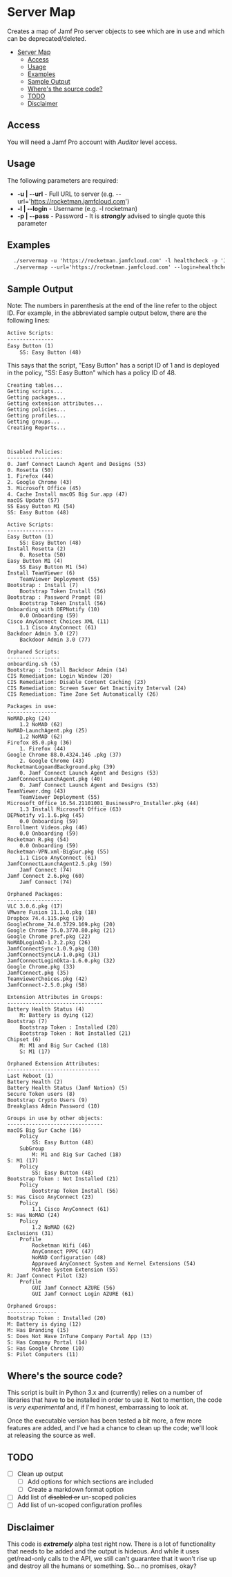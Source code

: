 # Server Map

Creates a map of Jamf Pro server objects to see which are in use and which can be deprecated/deleted.

<!-- TOC depthFrom:1 depthTo:6 withLinks:1 updateOnSave:1 orderedList:0 -->

- [Server Map](#server-map)
	- [Access](#access)
	- [Usage](#usage)
	- [Examples](#examples)
	- [Sample Output](#sample-output)
	- [Where's the source code?](#wheres-the-source-code)
	- [TODO](#todo)
	- [Disclaimer](#disclaimer)

<!-- /TOC -->

## Access
You will need a Jamf Pro account with _Auditor_ level access.

## Usage
The following parameters are required:

- **-u | --url** - Full URL to server (e.g. --url='https://rocketman.jamfcloud.com')
- **-l | --login** - Username (e.g. -l rocketman)
- **-p | --pass** - Password - It is ***strongly*** advised to single quote this parameter

## Examples

```txt
  ./servermap -u 'https://rocketman.jamfcloud.com' -l healthcheck -p 'Jamf1234!'
  ./servermap --url='https://rocketman.jamfcloud.com' --login=healthcheck --pass='Jamf1234!'
```

## Sample Output

Note: The numbers in parenthesis at the end of the line refer to the object ID. For example, in the abbreviated sample output below, there are the following lines:

```txt
Active Scripts:
---------------
Easy Button (1)
	SS: Easy Button (48)
```

This says that the script, "Easy Button" has a script ID of 1 and is deployed in the policy, "SS: Easy Button" which has a policy ID of 48.

```ext
Creating tables...
Getting scripts...
Getting packages...
Getting extension attributes...
Getting policies...
Getting profiles...
Getting groups...
Creating Reports...



Disabled Policies:
------------------
0. Jamf Connect Launch Agent and Designs (53)
0. Rosetta (50)
1. Firefox (44)
2. Google Chrome (43)
3. Microsoft Office (45)
4. Cache Install macOS Big Sur.app (47)
macOS Update (57)
SS Easy Button M1 (54)
SS: Easy Button (48)

Active Scripts:
---------------
Easy Button (1)
	SS: Easy Button (48)
Install Rosetta (2)
	0. Rosetta (50)
Easy Button M1 (4)
	SS Easy Button M1 (54)
Install TeamViewer (6)
	TeamViewer Deployment (55)
Bootstrap : Install (7)
	Bootstrap Token Install (56)
Bootstrap : Password Prompt (8)
	Bootstrap Token Install (56)
Onboarding with DEPNotify (10)
	0.0 Onboarding (59)
Cisco AnyConnect Choices XML (11)
	1.1 Cisco AnyConnect (61)
Backdoor Admin 3.0 (27)
	Backdoor Admin 3.0 (77)

Orphaned Scripts:
-----------------
onboarding.sh (5)
Bootstrap : Install Backdoor Admin (14)
CIS Remediation: Login Window (20)
CIS Remediation: Disable Content Caching (23)
CIS Remediation: Screen Saver Get Inactivity Interval (24)
CIS Remediation: Time Zone Set Automatically (26)

Packages in use:
----------------
NoMAD.pkg (24)
	1.2 NoMAD (62)
NoMAD-LaunchAgent.pkg (25)
	1.2 NoMAD (62)
Firefox 85.0.pkg (36)
	1. Firefox (44)
Google Chrome 88.0.4324.146 .pkg (37)
	2. Google Chrome (43)
RocketmanLogoandBackground.pkg (39)
	0. Jamf Connect Launch Agent and Designs (53)
JamfConnectLaunchAgent.pkg (40)
	0. Jamf Connect Launch Agent and Designs (53)
TeamViewer.dmg (43)
	TeamViewer Deployment (55)
Microsoft_Office_16.54.21101001_BusinessPro_Installer.pkg (44)
	1.3 Install Microsoft Office (63)
DEPNotify v1.1.6.pkg (45)
	0.0 Onboarding (59)
Enrollment Videos.pkg (46)
	0.0 Onboarding (59)
Rocketman R.pkg (54)
	0.0 Onboarding (59)
Rocketman-VPN.xml-BigSur.pkg (55)
	1.1 Cisco AnyConnect (61)
JamfConnectLaunchAgent2.5.pkg (59)
	Jamf Connect (74)
Jamf Connect 2.6.pkg (60)
	Jamf Connect (74)

Orphaned Packages:
------------------
VLC 3.0.6.pkg (17)
VMware Fusion 11.1.0.pkg (18)
Dropbox 74.4.115.pkg (19)
GoogleChrome_74.0.3729.169.pkg (20)
Google Chrome 75.0.3770.80.pkg (21)
Google Chrome pref.pkg (22)
NoMADLoginAD-1.2.2.pkg (26)
JamfConnectSync-1.0.9.pkg (30)
JamfConnectSyncLA-1.0.pkg (31)
JamfConnectLoginOkta-1.6.0.pkg (32)
Google Chrome.pkg (33)
JamfConnect.pkg (35)
TeamviewerChoices.pkg (42)
JamfConnect-2.5.0.pkg (58)

Extension Attributes in Groups:
-------------------------------
Battery Health Status (4)
	M: Battery is dying (12)
Bootstrap (7)
	Bootstrap Token : Installed (20)
	Bootstrap Token : Not Installed (21)
Chipset (6)
	M: M1 and Big Sur Cached (18)
	S: M1 (17)

Orphaned Extension Attributes:
------------------------------
Last Reboot (1)
Battery Health (2)
Battery Health Status (Jamf Nation) (5)
Secure Token users (8)
Bootstrap Crypto Users (9)
Breakglass Admin Password (10)

Groups in use by other objects:
-------------------------------
macOS Big Sur Cache (16)
	Policy
		SS: Easy Button (48)
	SubGroup
		M: M1 and Big Sur Cached (18)
S: M1 (17)
	Policy
		SS: Easy Button (48)
Bootstrap Token : Not Installed (21)
	Policy
		Bootstrap Token Install (56)
S: Has Cisco AnyConnect (23)
	Policy
		1.1 Cisco AnyConnect (61)
S: Has NoMAD (24)
	Policy
		1.2 NoMAD (62)
Exclusions (31)
	Profile
		Rocketman Wifi (46)
		AnyConnect PPPC (47)
		NoMAD Configuration (48)
		Approved AnyConnect System and Kernel Extensions (54)
		McAfee System Extension (55)
R: Jamf Connect Pilot (32)
	Profile
		GUI Jamf Connect AZURE (56)
		GUI Jamf Connect Login AZURE (61)

Orphaned Groups:
----------------
Bootstrap Token : Installed (20)
M: Battery is dying (12)
M: Has Branding (15)
S: Does Not Have InTune Company Portal App (13)
S: Has Company Portal (14)
S: Has Google Chrome (10)
S: Pilot Computers (11)
```

## Where's the source code?

This script is built in Python 3.x and (currently) relies on a number of libraries that have to be installed in order to use it. Not to mention, the code is _very experimental_ and, if I'm honest, embarrassing to look at.

Once the executable version has been tested a bit more, a few more features are added, and I've had a chance to clean up the code; we'll look at releasing the source as well.

## TODO
- [ ] Clean up output
  - [ ] Add options for which sections are included
  - [ ] Create a markdown format option
- [ ] Add list of ~~disabled or~~ un-scoped policies
- [ ] Add list of un-scoped configuration profiles

## Disclaimer
This code is ***extremely*** alpha test right now. There is a lot of functionality that needs to be added and the output is hideous. And while it uses get/read-only calls to the API, we still can't guarantee that it won't rise up and destroy all the humans or something. So... no promises, okay?
